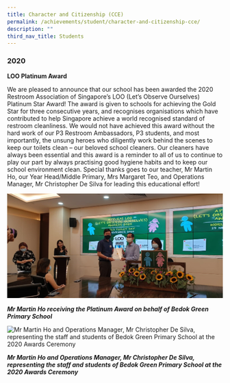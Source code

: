 ```yaml
---
title: Character and Citizenship (CCE)
permalink: /achievements/student/character-and-citizenship-cce/
description: ""
third_nav_title: Students
---
```

### 2020

**LOO Platinum Award** 

We are pleased to announce that our school has been awarded the 2020 Restroom Association of Singapore’s LOO (Let’s Observe Ourselves) Platinum Star Award! The award is given to schools for achieving the Gold Star for three consecutive years, and recognises organisations which have contributed to help Singapore achieve a world recognised standard of restroom cleanliness. We would not have achieved this award without the hard work of our P3 Restroom Ambassadors, P3 students, and most importantly, the unsung heroes who diligently work behind the scenes to keep our toilets clean – our beloved school cleaners. Our cleaners have always been essential and this award is a reminder to all of us to continue to play our part by always practising good hygiene habits and to keep our school environment clean. Special thanks goes to our teacher, Mr Martin Ho, our Year Head/Middle Primary, Mrs Margaret Teo, and Operations Manager, Mr Christopher De Silva for leading this educational effort!

![Mr Martin Ho receiving the Platinum Award on behalf of Bedok Green Primary School](/images/LOO_1.jpeg)
<figcaption><em><strong>Mr Martin Ho receiving the Platinum Award on behalf of Bedok Green Primary School</strong></em></figcaption>

![Mr Martin Ho and Operations Manager, Mr Christopher De Silva, representing the staff and students of Bedok Green Primary School at the 2020 Awards Ceremony
](/images/LOO_2.jpeg)
<figcaption><em><strong>Mr Martin Ho and Operations Manager, Mr Christopher De Silva, representing the staff and students of Bedok Green Primary School at the 2020 Awards Ceremony</strong></em></figcaption>